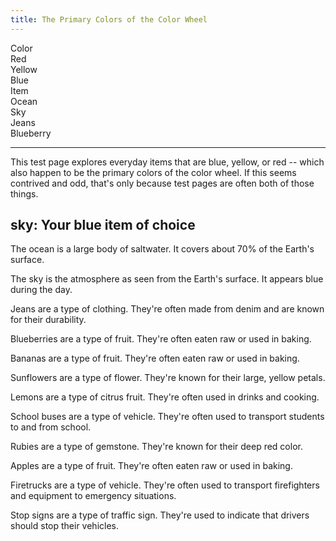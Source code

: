 ```yaml
---
title: The Primary Colors of the Color Wheel
---
```

<div id="markdoc-chooser">
  <div>
    <div class="markdoc-pref__container">
      <div class="markdoc-pref__label">Color</div>
      <div class="markdoc-pref__pill" data-pref-id="color" data-option-id="red">
        Red
      </div>
      <div
        class="markdoc-pref__pill"
        data-pref-id="color"
        data-option-id="yellow"
      >
        Yellow
      </div>
      <div
        class="markdoc-pref__pill selected"
        data-pref-id="color"
        data-option-id="blue"
      >
        Blue
      </div>
    </div>
    <div class="markdoc-pref__container">
      <div class="markdoc-pref__label">Item</div>
      <div
        class="markdoc-pref__pill"
        data-pref-id="item"
        data-option-id="ocean"
      >
        Ocean
      </div>
      <div
        class="markdoc-pref__pill selected"
        data-pref-id="item"
        data-option-id="sky"
      >
        Sky
      </div>
      <div
        class="markdoc-pref__pill"
        data-pref-id="item"
        data-option-id="jeans"
      >
        Jeans
      </div>
      <div
        class="markdoc-pref__pill"
        data-pref-id="item"
        data-option-id="blueberry"
      >
        Blueberry
      </div>
    </div>
    <hr />
  </div>
</div>
<div id="markdoc-content">
  <article>
    <p>
      This test page explores everyday items that are blue, yellow, or red --
      which also happen to be the primary colors of the color wheel. If this
      seems contrived and odd, that's only because test pages are often both of
      those things.
    </p>
    <h2>sky: Your blue item of choice</h2>
    <div>
      <div class="markdoc__hidden">
        <p>
          The ocean is a large body of saltwater. It covers about 70% of the
          Earth's surface.
        </p>
      </div>
      <div>
        <p>
          The sky is the atmosphere as seen from the Earth's surface. It appears
          blue during the day.
        </p>
      </div>
      <div class="markdoc__hidden">
        <p>
          Jeans are a type of clothing. They're often made from denim and are
          known for their durability.
        </p>
      </div>
      <div class="markdoc__hidden">
        <p>
          Blueberries are a type of fruit. They're often eaten raw or used in
          baking.
        </p>
      </div>
    </div>
    <div class="markdoc__hidden">
      <div class="markdoc__hidden">
        <p>
          Bananas are a type of fruit. They're often eaten raw or used in
          baking.
        </p>
      </div>
      <div class="markdoc__hidden">
        <p>
          Sunflowers are a type of flower. They're known for their large, yellow
          petals.
        </p>
      </div>
      <div class="markdoc__hidden">
        <p>
          Lemons are a type of citrus fruit. They're often used in drinks and
          cooking.
        </p>
      </div>
      <div class="markdoc__hidden">
        <p>
          School buses are a type of vehicle. They're often used to transport
          students to and from school.
        </p>
      </div>
    </div>
    <div class="markdoc__hidden">
      <div class="markdoc__hidden">
        <p>
          Rubies are a type of gemstone. They're known for their deep red color.
        </p>
      </div>
      <div class="markdoc__hidden">
        <p>
          Apples are a type of fruit. They're often eaten raw or used in baking.
        </p>
      </div>
      <div class="markdoc__hidden">
        <p>
          Firetrucks are a type of vehicle. They're often used to transport
          firefighters and equipment to emergency situations.
        </p>
      </div>
      <div class="markdoc__hidden">
        <p>
          Stop signs are a type of traffic sign. They're used to indicate that
          drivers should stop their vehicles.
        </p>
      </div>
    </div>
  </article>
</div>
<script>
  clientRenderer.initialize({
    pagePrefsConfig: [
      {
        display_name: "Color",
        identifier: "color",
        options_source: "primary_color_options",
      },
      {
        display_name: "Item",
        identifier: "item",
        options_source: "<COLOR>_item_options",
      },
    ],
    prefOptionsConfig: {
      primary_color_options: [
        {
          display_name: "Red",
          identifier: "red",
        },
        {
          display_name: "Yellow",
          identifier: "yellow",
        },
        {
          display_name: "Blue",
          default: true,
          identifier: "blue",
        },
      ],
      red_item_options: [
        {
          display_name: "Ruby",
          identifier: "ruby",
        },
        {
          display_name: "Apple",
          default: true,
          identifier: "apple",
        },
        {
          display_name: "Firetruck",
          identifier: "firetruck",
        },
        {
          display_name: "Stop sign",
          identifier: "stop_sign",
        },
      ],
      yellow_item_options: [
        {
          display_name: "Banana",
          default: true,
          identifier: "banana",
        },
        {
          display_name: "Sunflower",
          identifier: "sunflower",
        },
        {
          display_name: "Lemon",
          identifier: "lemon",
        },
        {
          display_name: "School bus",
          identifier: "school_bus",
        },
      ],
      blue_item_options: [
        {
          display_name: "Ocean",
          identifier: "ocean",
        },
        {
          display_name: "Sky",
          default: true,
          identifier: "sky",
        },
        {
          display_name: "Jeans",
          identifier: "jeans",
        },
        {
          display_name: "Blueberry",
          identifier: "blueberry",
        },
      ],
    },
    selectedValsByPrefId: {
      color: "blue",
      item: "sky",
    },
    renderableTree: {
      $$mdtype: "Tag",
      name: "article",
      attributes: {},
      children: [
        {
          $$mdtype: "Tag",
          name: "p",
          attributes: {},
          children: [
            "This test page explores everyday items that are blue, yellow, or red -- which also happen to be the primary colors of the color wheel. If this seems contrived and odd, that's only because test pages are often both of those things.",
          ],
        },
        {
          $$mdtype: "Tag",
          name: "h2",
          attributes: {},
          children: [
            {
              $$mdtype: "Variable",
              path: ["item"],
              value: "sky",
            },
            ": Your ",
            {
              $$mdtype: "Variable",
              path: ["color"],
              value: "blue",
            },
            " item of choice",
          ],
        },
        {
          $$mdtype: "Tag",
          name: "div",
          if: {
            $$mdtype: "Function",
            name: "equals",
            value: true,
            parameters: {
              0: {
                $$mdtype: "Variable",
                path: ["color"],
                value: "blue",
              },
              1: "blue",
            },
          },
          attributes: {
            display: "true",
          },
          children: [
            {
              $$mdtype: "Tag",
              name: "div",
              if: {
                $$mdtype: "Function",
                name: "equals",
                value: false,
                parameters: {
                  0: {
                    $$mdtype: "Variable",
                    path: ["item"],
                    value: "sky",
                  },
                  1: "ocean",
                },
              },
              attributes: {
                display: "false",
              },
              children: [
                {
                  $$mdtype: "Tag",
                  name: "p",
                  attributes: {},
                  children: [
                    "The ocean is a large body of saltwater. It covers about 70% of the Earth's surface.",
                  ],
                },
              ],
            },
            {
              $$mdtype: "Tag",
              name: "div",
              if: {
                $$mdtype: "Function",
                name: "equals",
                value: true,
                parameters: {
                  0: {
                    $$mdtype: "Variable",
                    path: ["item"],
                    value: "sky",
                  },
                  1: "sky",
                },
              },
              attributes: {
                display: "true",
              },
              children: [
                {
                  $$mdtype: "Tag",
                  name: "p",
                  attributes: {},
                  children: [
                    "The sky is the atmosphere as seen from the Earth's surface. It appears blue during the day.",
                  ],
                },
              ],
            },
            {
              $$mdtype: "Tag",
              name: "div",
              if: {
                $$mdtype: "Function",
                name: "equals",
                value: false,
                parameters: {
                  0: {
                    $$mdtype: "Variable",
                    path: ["item"],
                    value: "sky",
                  },
                  1: "jeans",
                },
              },
              attributes: {
                display: "false",
              },
              children: [
                {
                  $$mdtype: "Tag",
                  name: "p",
                  attributes: {},
                  children: [
                    "Jeans are a type of clothing. They're often made from denim and are known for their durability.",
                  ],
                },
              ],
            },
            {
              $$mdtype: "Tag",
              name: "div",
              if: {
                $$mdtype: "Function",
                name: "equals",
                value: false,
                parameters: {
                  0: {
                    $$mdtype: "Variable",
                    path: ["item"],
                    value: "sky",
                  },
                  1: "blueberry",
                },
              },
              attributes: {
                display: "false",
              },
              children: [
                {
                  $$mdtype: "Tag",
                  name: "p",
                  attributes: {},
                  children: [
                    "Blueberries are a type of fruit. They're often eaten raw or used in baking.",
                  ],
                },
              ],
            },
          ],
        },
        {
          $$mdtype: "Tag",
          name: "div",
          if: {
            $$mdtype: "Function",
            name: "equals",
            value: false,
            parameters: {
              0: {
                $$mdtype: "Variable",
                path: ["color"],
                value: "blue",
              },
              1: "yellow",
            },
          },
          attributes: {
            display: "false",
          },
          children: [
            {
              $$mdtype: "Tag",
              name: "div",
              if: {
                $$mdtype: "Function",
                name: "equals",
                value: false,
                parameters: {
                  0: {
                    $$mdtype: "Variable",
                    path: ["item"],
                    value: "sky",
                  },
                  1: "banana",
                },
              },
              attributes: {
                display: "false",
              },
              children: [
                {
                  $$mdtype: "Tag",
                  name: "p",
                  attributes: {},
                  children: [
                    "Bananas are a type of fruit. They're often eaten raw or used in baking.",
                  ],
                },
              ],
            },
            {
              $$mdtype: "Tag",
              name: "div",
              if: {
                $$mdtype: "Function",
                name: "equals",
                value: false,
                parameters: {
                  0: {
                    $$mdtype: "Variable",
                    path: ["item"],
                    value: "sky",
                  },
                  1: "sunflower",
                },
              },
              attributes: {
                display: "false",
              },
              children: [
                {
                  $$mdtype: "Tag",
                  name: "p",
                  attributes: {},
                  children: [
                    "Sunflowers are a type of flower. They're known for their large, yellow petals.",
                  ],
                },
              ],
            },
            {
              $$mdtype: "Tag",
              name: "div",
              if: {
                $$mdtype: "Function",
                name: "equals",
                value: false,
                parameters: {
                  0: {
                    $$mdtype: "Variable",
                    path: ["item"],
                    value: "sky",
                  },
                  1: "lemon",
                },
              },
              attributes: {
                display: "false",
              },
              children: [
                {
                  $$mdtype: "Tag",
                  name: "p",
                  attributes: {},
                  children: [
                    "Lemons are a type of citrus fruit. They're often used in drinks and cooking.",
                  ],
                },
              ],
            },
            {
              $$mdtype: "Tag",
              name: "div",
              if: {
                $$mdtype: "Function",
                name: "equals",
                value: false,
                parameters: {
                  0: {
                    $$mdtype: "Variable",
                    path: ["item"],
                    value: "sky",
                  },
                  1: "school_bus",
                },
              },
              attributes: {
                display: "false",
              },
              children: [
                {
                  $$mdtype: "Tag",
                  name: "p",
                  attributes: {},
                  children: [
                    "School buses are a type of vehicle. They're often used to transport students to and from school.",
                  ],
                },
              ],
            },
          ],
        },
        {
          $$mdtype: "Tag",
          name: "div",
          if: {
            $$mdtype: "Function",
            name: "equals",
            value: false,
            parameters: {
              0: {
                $$mdtype: "Variable",
                path: ["color"],
                value: "blue",
              },
              1: "red",
            },
          },
          attributes: {
            display: "false",
          },
          children: [
            {
              $$mdtype: "Tag",
              name: "div",
              if: {
                $$mdtype: "Function",
                name: "equals",
                value: false,
                parameters: {
                  0: {
                    $$mdtype: "Variable",
                    path: ["item"],
                    value: "sky",
                  },
                  1: "ruby",
                },
              },
              attributes: {
                display: "false",
              },
              children: [
                {
                  $$mdtype: "Tag",
                  name: "p",
                  attributes: {},
                  children: [
                    "Rubies are a type of gemstone. They're known for their deep red color.",
                  ],
                },
              ],
            },
            {
              $$mdtype: "Tag",
              name: "div",
              if: {
                $$mdtype: "Function",
                name: "equals",
                value: false,
                parameters: {
                  0: {
                    $$mdtype: "Variable",
                    path: ["item"],
                    value: "sky",
                  },
                  1: "apple",
                },
              },
              attributes: {
                display: "false",
              },
              children: [
                {
                  $$mdtype: "Tag",
                  name: "p",
                  attributes: {},
                  children: [
                    "Apples are a type of fruit. They're often eaten raw or used in baking.",
                  ],
                },
              ],
            },
            {
              $$mdtype: "Tag",
              name: "div",
              if: {
                $$mdtype: "Function",
                name: "equals",
                value: false,
                parameters: {
                  0: {
                    $$mdtype: "Variable",
                    path: ["item"],
                    value: "sky",
                  },
                  1: "firetruck",
                },
              },
              attributes: {
                display: "false",
              },
              children: [
                {
                  $$mdtype: "Tag",
                  name: "p",
                  attributes: {},
                  children: [
                    "Firetrucks are a type of vehicle. They're often used to transport firefighters and equipment to emergency situations.",
                  ],
                },
              ],
            },
            {
              $$mdtype: "Tag",
              name: "div",
              if: {
                $$mdtype: "Function",
                name: "equals",
                value: false,
                parameters: {
                  0: {
                    $$mdtype: "Variable",
                    path: ["item"],
                    value: "sky",
                  },
                  1: "stop_sign",
                },
              },
              attributes: {
                display: "false",
              },
              children: [
                {
                  $$mdtype: "Tag",
                  name: "p",
                  attributes: {},
                  children: [
                    "Stop signs are a type of traffic sign. They're used to indicate that drivers should stop their vehicles.",
                  ],
                },
              ],
            },
          ],
        },
      ],
    },
  });
</script>
